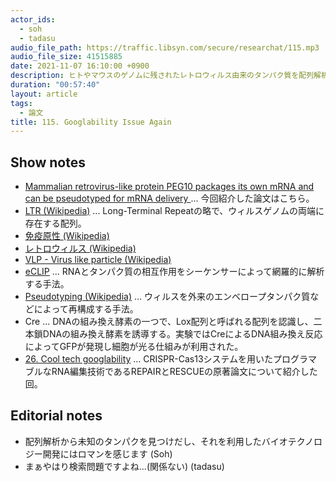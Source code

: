 ```yaml
---
actor_ids:
  - soh
  - tadasu
audio_file_path: https://traffic.libsyn.com/secure/researchat/115.mp3
audio_file_size: 41515885
date: 2021-11-07 16:10:00 +0900
description: ヒトやマウスのゲノムに残されたレトロウィルス由来のタンパク質を配列解析によって発見し、それを利用した新しいRNAデリバリー手法SENDの原著論文を紹介しました。
duration: "00:57:40"
layout: article
tags:
  - 論文
title: 115. Googlability Issue Again
---
```


## Show notes
- [Mammalian retrovirus-like protein PEG10 packages its own mRNA and can be pseudotyped for mRNA delivery
](https://www.science.org/doi/abs/10.1126/science.abg6155)... 今回紹介した論文はこちら。
- [LTR (Wikipedia)](https://ja.wikipedia.org/wiki/%E9%95%B7%E3%81%84%E6%9C%AB%E7%AB%AF%E5%8F%8D%E5%BE%A9) ... Long-Terminal Repeatの略で、ウィルスゲノムの両端に存在する配列。
- [免疫原性 (Wikipedia)](https://ja.wikipedia.org/wiki/%E5%85%8D%E7%96%AB%E5%8E%9F%E6%80%A7)
- [レトロウィルス (Wikipedia)](https://ja.wikipedia.org/wiki/%E3%83%AC%E3%83%88%E3%83%AD%E3%82%A6%E3%82%A4%E3%83%AB%E3%82%B9%E7%A7%91)
- [VLP - Virus like particle (Wikipedia)](https://en.wikipedia.org/wiki/Virus-like_particle)
- [eCLIP](https://www.illumina.com/science/sequencing-method-explorer/kits-and-arrays/eclip.html) ... RNAとタンパク質の相互作用をシーケンサーによって網羅的に解析する手法。
- [Pseudotyping (Wikipedia)](https://en.wikipedia.org/wiki/Pseudotyping) ... ウィルスを外来のエンベロープタンパク質などによって再構成する手法。
- Cre ... DNAの組み換え酵素の一つで、Lox配列と呼ばれる配列を認識し、二本鎖DNAの組み換え酵素を誘導する。実験ではCreによるDNA組み換え反応によってGFPが発現し細胞が光る仕組みが利用された。
- [26. Cool tech googlability](https://researchat.fm/episode/26) ... CRISPR-Cas13システムを用いたプログラマブルなRNA編集技術であるREPAIRとRESCUEの原著論文について紹介した回。

## Editorial notes
- 配列解析から未知のタンパクを見つけだし、それを利用したバイオテクノロジー開発にはロマンを感じます (Soh)
- まぁやはり検索問題ですよね...(関係ない) (tadasu)
